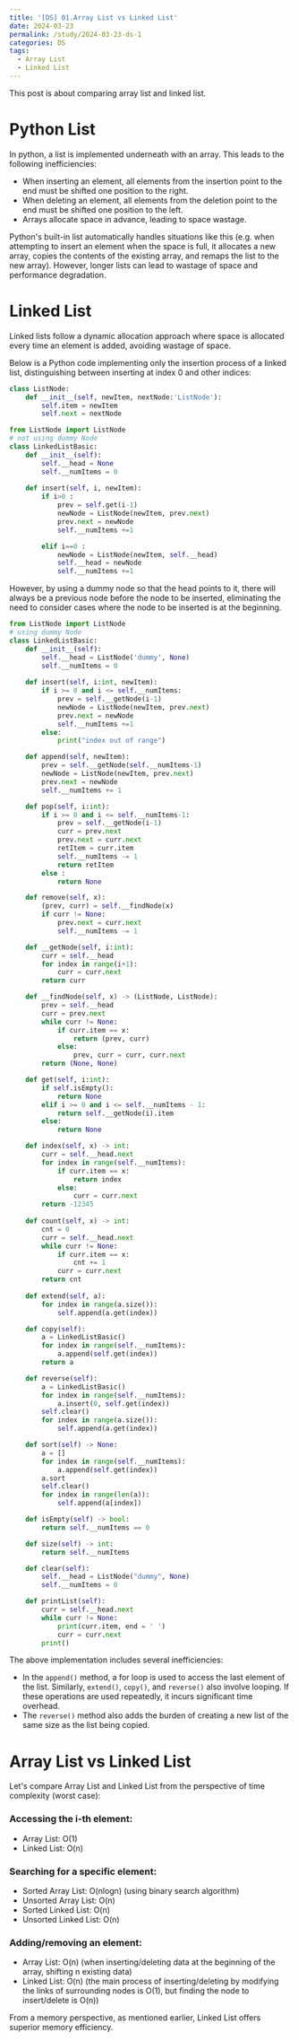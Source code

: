 ```yaml
---
title: '[DS] 01.Array List vs Linked List'
date: 2024-03-23
permalink: /study/2024-03-23-ds-1
categories: DS
tags:
  - Array List
  - Linked List
---
```


This post is about comparing array list and linked list.

# Python List

In python, a list is implemented underneath with an array. This leads to the following inefficiencies:

* When inserting an element, all elements from the insertion point to the end must be shifted one position to the right.
* When deleting an element, all elements from the deletion point to the end must be shifted one position to the left.
* Arrays allocate space in advance, leading to space wastage.

Python's built-in list automatically handles situations like this (e.g. when attempting to insert an element when the space is full, it allocates a new array, copies the contents of the existing array, and remaps the list to the new array). However, longer lists can lead to wastage of space and performance degradation.

 

# Linked List

Linked lists follow a dynamic allocation approach where space is allocated every time an element is added, avoiding wastage of space.

Below is a Python code implementing only the insertion process of a linked list, distinguishing between inserting at index 0 and other indices:

```python
class ListNode:
    def __init__(self, newItem, nextNode:'ListNode'):
        self.item = newItem
        self.next = nextNode
```

```python
from ListNode import ListNode
# not using dummy Node
class LinkedListBasic:
    def __init__(self):
        self.__head = None
        self.__numItems = 0
    
    def insert(self, i, newItem):
        if i>0 :
            prev = self.get(i-1)
            newNode = ListNode(newItem, prev.next)
            prev.next = newNode
            self.__numItems +=1 

        elif i==0 :
            newNode = ListNode(newItem, self.__head)
            self.__head = newNode
            self.__numItems +=1
```

However, by using a dummy node so that the head points to it, there will always be a previous node before the node to be inserted, eliminating the need to consider cases where the node to be inserted is at the beginning.

```python
from ListNode import ListNode
# using dummy Node
class LinkedListBasic:
    def __init__(self):
        self.__head = ListNode('dummy', None)
        self.__numItems = 0
    
    def insert(self, i:int, newItem):
        if i >= 0 and i <= self.__numItems:
            prev = self.__getNode(i-1)
            newNode = ListNode(newItem, prev.next)
            prev.next = newNode
            self.__numItems +=1 
        else:
            print("index out of range")

    def append(self, newItem):
        prev = self.__getNode(self.__numItems-1)
        newNode = ListNode(newItem, prev.next)
        prev.next = newNode
        self.__numItems += 1

    def pop(self, i:int):
        if i >= 0 and i <= self.__numItems-1:
            prev = self.__getNode(i-1)
            curr = prev.next
            prev.next = curr.next
            retItem = curr.item
            self.__numItems -= 1
            return retItem
        else :
            return None

    def remove(self, x):
        (prev, curr) = self.__findNode(x)
        if curr != None:
            prev.next = curr.next
            self.__numItems -= 1

    def __getNode(self, i:int):
        curr = self.__head
        for index in range(i+1):
            curr = curr.next
        return curr

    def __findNode(self, x) -> (ListNode, ListNode):
        prev = self.__head
        curr = prev.next
        while curr != None:
            if curr.item == x:
                return (prev, curr)
            else:
                prev, curr = curr, curr.next
        return (None, None)

    def get(self, i:int):
        if self.isEmpty():
            return None
        elif i >= 0 and i <= self.__numItems - 1:
            return self.__getNode(i).item
        else:
            return None

    def index(self, x) -> int:
        curr = self.__head.next
        for index in range(self.__numItems):
            if curr.item == x:
                return index
            else:
                curr = curr.next
        return -12345
    
    def count(self, x) -> int:
        cnt = 0
        curr = self.__head.next
        while curr != None:
            if curr.item == x:
                cnt += 1
            curr = curr.next
        return cnt
    
    def extend(self, a):
        for index in range(a.size()):
            self.append(a.get(index))

    def copy(self):
        a = LinkedListBasic()
        for index in range(self.__numItems):
            a.append(self.get(index))
        return a

    def reverse(self):
        a = LinkedListBasic()
        for index in range(self.__numItems):
            a.insert(0, self.get(index))
        self.clear()
        for index in range(a.size()):
            self.append(a.get(index))

    def sort(self) -> None:
        a = []
        for index in range(self.__numItems):
            a.append(self.get(index))
        a.sort
        self.clear()
        for index in range(len(a)):
            self.append(a[index])

    def isEmpty(self) -> bool:
        return self.__numItems == 0

    def size(self) -> int:
        return self.__numItems

    def clear(self):
        self.__head = ListNode("dummy", None)
        self.__numItems = 0

    def printList(self):
        curr = self.__head.next
        while curr != None:
            print(curr.item, end = ' ')
            curr = curr.next
        print()
```

The above implementation includes several inefficiencies:

- In the `append()` method, a for loop is used to access the last element of the list. Similarly, `extend()`, `copy()`, and `reverse()` also involve looping. If these operations are used repeatedly, it incurs significant time overhead.
- The `reverse()` method also adds the burden of creating a new list of the same size as the list being copied.





# Array List vs Linked List

Let's compare Array List and Linked List from the perspective of time complexity (worst case):

### Accessing the i-th element:

- Array List: O(1)
- Linked List: O(n)

### Searching for a specific element:

- Sorted Array List: O(nlogn) (using binary search algorithm)
- Unsorted Array List: O(n)
- Sorted Linked List: O(n)
- Unsorted Linked List: O(n)

### Adding/removing an element:

- Array List: O(n) (when inserting/deleting data at the beginning of the array, shifting n existing data)
- Linked List: O(n) (the main process of inserting/deleting by modifying the links of surrounding nodes is O(1), but finding the node to insert/delete is O(n))

From a memory perspective, as mentioned earlier, Linked List offers superior memory efficiency.